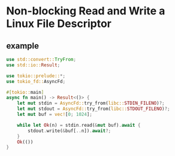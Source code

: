 # Non-blocking Read and Write a Linux File Descriptor

## example

```rust
use std::convert::TryFrom;
use std::io::Result;

use tokio::prelude::*;
use tokio_fd::AsyncFd;

#[tokio::main]
async fn main() -> Result<()> {
    let mut stdin = AsyncFd::try_from(libc::STDIN_FILENO)?;
    let mut stdout = AsyncFd::try_from(libc::STDOUT_FILENO)?;
    let mut buf = vec![0; 1024];

    while let Ok(n) = stdin.read(&mut buf).await {
        stdout.write(&buf[..n]).await?;
    }
    Ok(())
}
```

